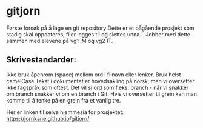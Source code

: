 # gitjorn
Første forsøk på å lage en git repository
Dette er et pågående prosjekt som stadig skal oppdateres, filer legges til og slettes unna...
Jobber med dette sammen med elevene på vg1 IM og vg2 IT. 
## Skrivestandarder:
Ikke bruk åpenrom (space) mellom ord i filnavn eller lenker. Bruk helst camelCase
Tekst i dokumentet er hovedsakling på norsk, men vi oversetter ikke fagspråk som oftest. 
Det vil si ord som f.eks. branch - når vi snakker om branch snakker vi om en branch i Git. 
Hvis vi oversetter til grein kan man komme til å tenke på en grein fra et vanlig tre. 

Her er linken til selve hjemmesia for prosjektet:
https://jornkane.github.io/gitjorn/
